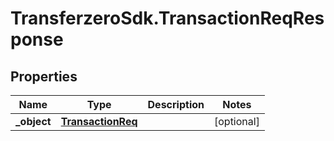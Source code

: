 # TransferzeroSdk.TransactionReqResponse

## Properties
Name | Type | Description | Notes
------------ | ------------- | ------------- | -------------
**_object** | [**TransactionReq**](TransactionReq.md) |  | [optional] 


